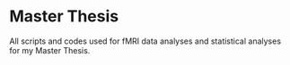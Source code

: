 # Master Thesis
All scripts and codes used for fMRI data analyses and statistical analyses for my Master Thesis.
